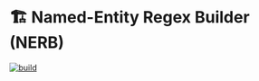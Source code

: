 # 🏗️ Named-Entity Regex Builder (NERB)

[![build](https://github.com/johnnygreco/nerb/actions/workflows/build.yml/badge.svg)](https://github.com/johnnygreco/nerb/actions/workflows/build.yml)

